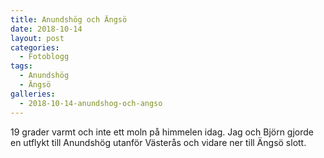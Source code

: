 ```yaml
---
title: Anundshög och Ängsö
date: 2018-10-14
layout: post
categories:
  - Fotoblogg
tags:
  - Anundshög
  - Ängsö
galleries:
  - 2018-10-14-anundshog-och-angso
---
```


19 grader varmt och inte ett moln på himmelen idag. Jag och Björn gjorde en utflykt till Anundshög utanför Västerås och vidare ner till Ängsö slott.
